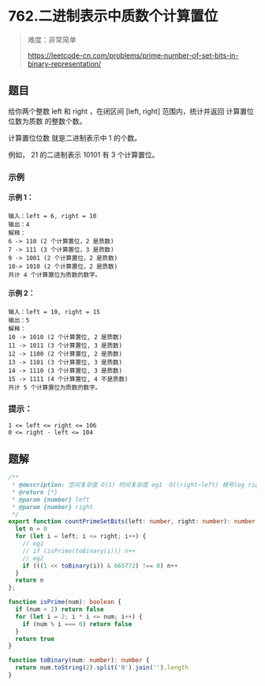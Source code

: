 # 762.二进制表示中质数个计算置位

> 难度：非常简单
>
> https://leetcode-cn.com/problems/prime-number-of-set-bits-in-binary-representation/

## 题目

给你两个整数 left 和 right ，在闭区间 [left, right] 范围内，统计并返回 计算置位位数为质数 的整数个数。

计算置位位数 就是二进制表示中 1 的个数。

例如， 21 的二进制表示 10101 有 3 个计算置位。

### 示例 

#### 示例 1：

```
输入：left = 6, right = 10
输出：4
解释：
6 -> 110 (2 个计算置位，2 是质数)
7 -> 111 (3 个计算置位，3 是质数)
9 -> 1001 (2 个计算置位，2 是质数)
10-> 1010 (2 个计算置位，2 是质数)
共计 4 个计算置位为质数的数字。
```

#### 示例 2：

```
输入：left = 10, right = 15
输出：5
解释：
10 -> 1010 (2 个计算置位, 2 是质数)
11 -> 1011 (3 个计算置位, 3 是质数)
12 -> 1100 (2 个计算置位, 2 是质数)
13 -> 1101 (3 个计算置位, 3 是质数)
14 -> 1110 (3 个计算置位, 3 是质数)
15 -> 1111 (4 个计算置位, 4 不是质数)
共计 5 个计算置位为质数的数字。
```

### 提示：

```
1 <= left <= right <= 106
0 <= right - left <= 104
```

## 题解

```typescript
/**
 * @description: 空间复杂度 O(1) 时间复杂度 eg1  O((right−left) 根号log right eg2 O(right - left)
 * @return {*}
 * @param {number} left
 * @param {number} right
 */
export function countPrimeSetBits(left: number, right: number): number {
  let n = 0
  for (let i = left; i <= right; i++) {
    // eg1
    // if (isPrime(toBinary(i))) n++
    // eg2
    if (((1 << toBinary(i)) & 665772) !== 0) n++
  }
  return n
};

function isPrime(num): boolean {
  if (num < 2) return false
  for (let i = 2; i * i <= num; i++) {
    if (num % i === 0) return false
  }
  return true
}

function toBinary(num: number): number {
  return num.toString(2).split('0').join('').length
}
```

